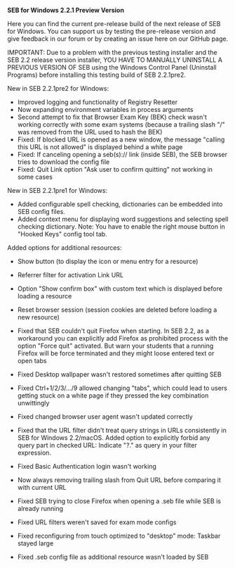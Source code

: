 **SEB for Windows 2.2.1 Preview Version**

Here you can find the current pre-release build of the next release of SEB for Windows. You can support us by testing the pre-release version and give feedback in our forum or by creating an issue here on our GitHub page. 

IMPORTANT: Due to a problem with the previous testing installer and the SEB 2.2 release version installer, YOU HAVE TO MANUALLY UNINSTALL A PREVIOUS VERSION OF SEB using the Windows Control Panel (Uninstall Programs) before installing this testing build of SEB 2.2.1pre2.

New in SEB 2.2.1pre2 for Windows:

- Improved logging and functionality of Registry Resetter
- Now expanding environment variables in process arguments
- Second attempt to fix that Browser Exam Key (BEK) check wasn't working correctly with some exam systems (because a trailing slash "/" was removed from the URL used to hash the BEK)
- Fixed: If blocked URL is opened as a new window, the message "calling this URL is not allowed" is displayed behind a white page
- Fixed: If canceling opening a seb(s):// link (inside SEB), the SEB browser tries to download the config file
- Fixed: Quit Link option "Ask user to confirm quitting" not working in some cases

New in SEB 2.2.1pre1 for Windows:

- Added configurable spell checking, dictionaries can be embedded into SEB config files. 
- Added context menu for displaying word suggestions and selecting spell checking dictionary. Note: You have to enable the right mouse button in "Hooked Keys" config tool tab. 

Added options for additional resources: 
- Show button (to display the icon or menu entry for a resource)
- Referrer filter for activation Link URL
- Option "Show confirm box" with custom text which is displayed before loading a resource
- Reset browser session (session cookies are deleted before loading a new resource)

- Fixed that SEB couldn't quit Firefox when starting. In SEB 2.2, as a workaround you can explicitly add Firefox as prohibited process with the option "Force quit" activated. But warn your students that a running Firefox will be force terminated and they might loose entered text or open tabs
- Fixed Desktop wallpaper wasn't restored sometimes after quitting SEB
- Fixed Ctrl+1/2/3/.../9 allowed changing "tabs", which could lead to users getting stuck on a white page if they pressed the key combination unwittingly
- Fixed changed browser user agent wasn't updated correctly
- Fixed that the URL filter didn't treat query strings in URLs consistently in SEB for Windows 2.2/macOS. Added option to explicitly forbid any query part in checked URL: Indicate "?." as query in your filter expression.
- Fixed Basic Authentication login wasn't working
- Now always removing trailing slash from Quit URL before comparing it with current URL
- Fixed SEB trying to close Firefox when opening a .seb file while SEB is already running
- Fixed URL filters weren't saved for exam mode configs
- Fixed reconfiguring from touch optimized to "desktop" mode: Taskbar stayed large
- Fixed .seb config file as additional resource wasn't loaded by SEB